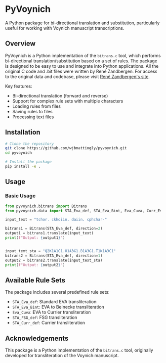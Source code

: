 # PyVoynich

A Python package for bi-directional translation and substitution, particularly useful for working with Voynich manuscript transcriptions.

## Overview

PyVoynich is a Python implementation of the `bitrans.c` tool, which performs bi-directional translation/substitution based on a set of rules. The package is designed to be easy to use and integrate into Python applications. All the original C code and .bit files were written by René Zandbergen. For access to the original data and codebase, please visit [René Zandbergen's site](https://www.voynich.nu/software/000_README.txt).

Key features:
- Bi-directional translation (forward and reverse)
- Support for complex rule sets with multiple characters
- Loading rules from files
- Saving rules to files
- Processing text files

## Installation

```bash
# Clone the repository
git clone https://github.com/wjbmattingly/pyvoynich.git
cd pyvoynich

# Install the package
pip install -e .
```

## Usage

### Basic Usage

```python
from pyvoynich.bitrans import Bitrans
from pyvoynich.data import STA_Eva_def, STA_Eva_Bint, Eva_Cuva, Curr_Eva_def

input_text = "tchor. ckhoiin. daiin. cphchar-"

bitrans1 = Bitrans(STA_Eva_def, direction=2)
output1 = bitrans1.translate(input_text)
print(f"Output: {output1}")


input_text_sta = "Q2K1A1C1.U1A3G1.B1A3G1.T1K1A3C1"
bitrans2 = Bitrans(STA_Eva_def, direction=1)
output2 = bitrans2.translate(input_text_sta)
print(f"Output: {output2}")
```

## Available Rule Sets

The package includes several predefined rule sets:

- `STA_Eva_def`: Standard EVA transliteration
- `STA_Eva_Bint`: EVA to Beinecke transliteration
- `Eva_Cuva`: EVA to Currier transliteration
- `STA_FSG_def`: FSG transliteration
- `STA_Curr_def`: Currier transliteration

## Acknowledgements

This package is a Python implementation of the `bitrans.c` tool, originally developed for transliteration of the Voynich manuscript. 